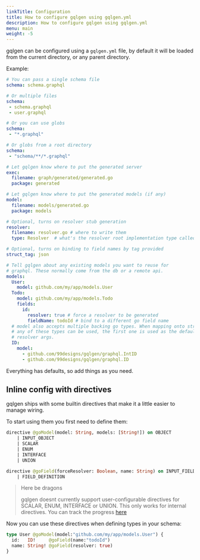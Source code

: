 ```yaml
---
linkTitle: Configuration
title: How to configure gqlgen using gqlgen.yml
description: How to configure gqlgen using gqlgen.yml
menu: main
weight: -5
---
```


gqlgen can be configured using a `gqlgen.yml` file, by default it will be loaded from the current directory, or any parent directory.

Example:
```yml
# You can pass a single schema file
schema: schema.graphql

# Or multiple files
schema:
 - schema.graphql
 - user.graphql

# Or you can use globs
schema:
 - "*.graphql"

# Or globs from a root directory
schema:
 - "schema/**/*.graphql"

# Let gqlgen know where to put the generated server
exec:
  filename: graph/generated/generated.go
  package: generated

# Let gqlgen know where to put the generated models (if any)
model:
  filename: models/generated.go
  package: models

# Optional, turns on resolver stub generation
resolver:
  filename: resolver.go # where to write them
  type: Resolver  # what's the resolver root implementation type called?

# Optional, turns on binding to field names by tag provided
struct_tag: json

# Tell gqlgen about any existing models you want to reuse for
# graphql. These normally come from the db or a remote api.
models:
  User:
    model: github.com/my/app/models.User
  Todo:
    model: github.com/my/app/models.Todo
    fields:
      id:
        resolver: true # force a resolver to be generated
        fieldName: todoId # bind to a different go field name
  # model also accepts multiple backing go types. When mapping onto structs
  # any of these types can be used, the first one is used as the default for
  # resolver args.
  ID:
    model:
      - github.com/99designs/gqlgen/graphql.IntID
      - github.com/99designs/gqlgen/graphql.ID
```

Everything has defaults, so add things as you need.

## Inline config with directives

gqlgen ships with some builtin directives that make it a little easier to manage wiring.

To start using them you first need to define them:
```graphql
directive @goModel(model: String, models: [String!]) on OBJECT 
    | INPUT_OBJECT 
    | SCALAR 
    | ENUM 
    | INTERFACE 
    | UNION

directive @goField(forceResolver: Boolean, name: String) on INPUT_FIELD_DEFINITION 
    | FIELD_DEFINITION
```
  
> Here be dragons
>
> gqlgen doesnt currently support user-configurable directives for SCALAR, ENUM, INTERFACE or UNION. This only works
> for internal directives. You can track the progress [here](https://github.com/99designs/gqlgen/issues/760)

Now you can use these directives when defining types in your schema:

```graphql
type User @goModel(model:"github.com/my/app/models.User") {
  id:   ID!	    @goField(name:"todoId")
  name: String! @goField(resolver: true)
}
```
